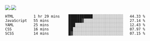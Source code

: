 <a href="https://www.mvuljevas.com">
    <img align="center" src="https://github-readme-stats.vercel.app/api?username=mvuljevas&show_icons=true&theme=dracula" />
</a>
<a href="https://www.mvuljevas.com">
    <img align="center" src="https://github-readme-stats.vercel.app/api/top-langs/?username=mvuljevas&theme=dracula&layout=compact" />
</a>

<br>

<!--START_SECTION:waka-->
```text
HTML         1 hr 29 mins    ███████████░░░░░░░░░░░░░░   44.33 % 
JavaScript   55 mins         ██████▓░░░░░░░░░░░░░░░░░░   27.14 % 
YAML         25 mins         ███░░░░░░░░░░░░░░░░░░░░░░   12.43 % 
CSS          16 mins         ██░░░░░░░░░░░░░░░░░░░░░░░   07.97 % 
SCSS         14 mins         █▓░░░░░░░░░░░░░░░░░░░░░░░   07.15 % 
```
<!--END_SECTION:waka-->
